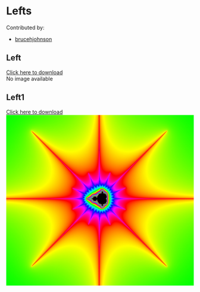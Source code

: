 # Lefts

Contributed by:

- [brucehjohnson](https://github.com/brucehjohnson)

## Left

<a href="Left.mandart" download="Left.mandart">Click here to download</a><br>
No image available

## Left1

<a href="Left1.mandart" download="Left1.mandart">Click here to download</a><br>
!["Left1"](Left1.png)

